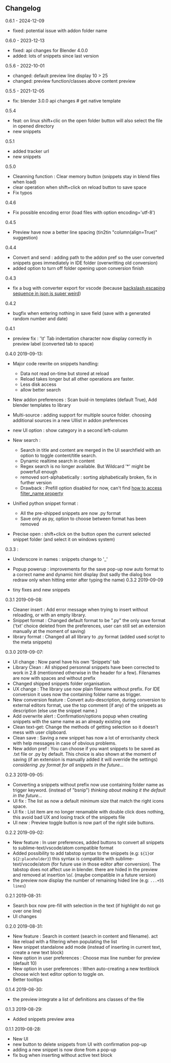 ## Changelog

0.6.1 - 2024-12-09

- fixed: potential issue with addon folder name

0.6.0 - 2023-12-13

- fixed: api changes for Blender 4.0.0
- added: lots of snippets since last version

0.5.6 - 2022-10-01

- changed: default preview line display 10 > 25
- changed: preview function/classes above content preview

0.5.5 - 2021-12-05

- fix: blender 3.0.0 api changes # get native template

0.5.4

- feat: on linux shift+clic on the open folder button will also select the file in opened directory
- new snippets

0.5.1

- added tracker url
- new snippets

0.5.0

- Cleanning function : Clear memory button (snippets stay in blend files when load)
- clear operation when shift+click on reload button to save space
- Fix typos

0.4.6

- Fix possible encoding error (load files with option encoding='utf-8')

0.4.5

- Preview have now a better line spacing (tin2tin "column(align=True)" suggestion)

0.4.4

- Convert and send : adding path to the addon pref so the user converted snippets goes immediately in IDE folder (overwritting old conversion)
- added option to turn off folder opening upon conversion finish
  
0.4.3

- fix a bug with converter export for vscode (because [backslash escaping sequence in json is super weird](https://github.com/Microsoft/vscode/issues/33933))

0.4.2

- bugfix when entering nothing in save field (save with a generated random number and date)

0.4.1

- preview fix : '\t' Tab indentation character now display correctly in preview label (converted tab to space)

0.4.0 2019-09-13:

- Major code rewrite on snippets handling:
  - Data not read on-time but stored at reload
  - Reload takes longer but all other operations are faster.
  - Less disk access
  - allow better search
- New addon preferences : Scan buid-in templates (default True), Add blender templates to library
- Multi-source : adding support for multiple source folder. choosing additional sources in a new UIlist in addon preferences
- new UI option : show category in a second left-column
- New search :
  - Search in title and content are merged in the UI searchfield with an option to toggle content/title search.
  - Dynamic realtime search in content
  - Regex search is no longer available. But Wildcard '*' might be powerfull enough
  - removed sort-alphabetically : sorting alphabetically broken, fix in further version
  - Drawback : Prefill option disabled for now, can't find [how to access filter_name property](https://blender.stackexchange.com/questions/106282/access-to-filter-name-property-with-python)

- Unified python snippet format :
  - All the pre-shipped snippets are now .py format
  - Save only as py, option to choose between format has been removed
- Precise open : shift+click on the button open the current selected snippet folder (and select it on windows system)

0.3.3 :

- Underscore in names : snippets change to '_'
- Popup powerup : improvements for the save pop-up now auto format to a correct name and dynamic hint display (but sadly the dialog box redraw only when hitting enter after typing the name)
0.3.2 2019-09-09

- tiny fixes and new snippets

0.3.1 2019-09-08:

- Cleaner insert : Add error message when trying to insert without reloading, or with an empty library.
- Snippet format : Changed default format to be ".py" the only save format ('txt' choice deleted from the preferences, user can still set an extension manually at the moment of saving)
- library format : Changed all all library to .py format (added used script to the meta snippets)

0.3.0 2019-09-07:

- UI change : Now panel have his own 'Snippets' tab
- Library Clean : All shipped personnal snippets have been corrected to work in 2.8 (mentionned otherwise in the header for a few). Filenames are now with spaces and without prefix
- Changed shipped snippets folder organisation.
- UX change : The library use now plain filename without prefix. For IDE conversion it uses now the containing folder name as trigger.
- New conversion feature : Convert auto-description, during conversion to external editors format, use the top comment (if any) of the snippets as description (else use the snippet name.)
- Add overwrite alert : Confirmation/options popup when creating snippets with the same name as an already existing one
- Clean text-get: Change the methods of getting selection so it doesn't mess with user clipboard.
- Clean save : Saving a new snippet has now a lot of error/sanity check with help messages in case of obvious problems.
- New addon pref : You can choose if you want snippets to be saved as .txt file or .py by default.
  This choice is also shown at the moment of saving (if an extension is manually added it will override the settings)
  _considering .py format for all snippets in the future..._

0.2.3 2019-09-05:

- Converting a snippets without prefix now use containing folder name as trigger keyword. (instead of "bsnip")
  _thinking about making it the default in the future..._
- UI fix : The list as now a default minimum size that match the right icons space.
- UI fix : List item are no longer renamable with double click does nothing, this avoid bad UX and losing track of the snippets file
- UI new : Preview toggle button is now part of the right side buttons.
<!--The conversion use the prefix of the snippet's name as a tab-trigger keyword. It add an heading '`s`' This is meant to avoid having triggers with standard words
If some of your snippets don't have prefixes the name of the containing folder (with an '`s`' before) will be use as tab-trig.
example: for a snippet prefxes `bpy_`, in sublime text you would start tapping `sbpy` to see suggestions of all related snippets.
-->

0.2.2 2019-09-02:

- New feature : In user preferences, added buttons to convert all snippets to sublime-text/vscode/atom compatible format
- Added possibility to add tabstop syntax to the snippets (e.g: `${1}`or `${2:placeholder}`)
  this syntax is compatible with sublime-text/vscode/atom (for future use in those editor after conversion).
  The tabstop does not affect use in blender. there are hided in the preview and removed at insertion \o/. (maybe compatible in a future version)
- the preview now display the number of remaining hided line (e.g: `...+55 lines`)

0.2.1 2019-08-31:

- Search box now pre-fill with selection in the text (if highlight do not go over one line)
- UI changes

0.2.0 2019-08-31:

- New feature : Search in content (search in content and filename). act like reload with a filtering when populating the list
- New snippet standalone add mode (instead of inserting in current text, create a new text block)
- New option in user preferences : Choose max line number for preview (default 10)
- New option in user preferences : When auto-creating a new textblock choose wich text editor option to toggle on.
- Better tooltips

0.1.4 2019-08-30:

- the preview integrate a list of definitions ans classes of the file

0.1.3 2019-08-29:

- Added snippets preview area

0.1.1 2019-08-28:

- New UI
- new button to delete snippets from UI with confirmation pop-up
- adding a new snippet is now done from a pop-up
- fix bug when inserting without active text block
